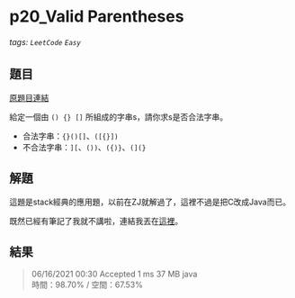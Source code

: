 # p20_Valid Parentheses

###### tags: `LeetCode` `Easy`

## 題目
[原題目連結](https://leetcode.com/problems/valid-parentheses/)

給定一個由 `() {} []` 所組成的字串s，請你求s是否合法字串。

* 合法字串：`{}()[]`、`([{}])`
* 不合法字串：`][`、`())`、`({)}`、`(](}`

## 解題
這題是stack經典的應用題，以前在ZJ就解過了，這裡不過是把C改成Java而已。

既然已經有筆記了我就不講啦，連結我丟在[這裡](https://hackmd.io/__zuGrIWQaedsgVJHEglpA)。

## 結果
> 06/16/2021 00:30	Accepted	1 ms	37 MB	java  
> 時間：98.70% / 空間：67.53%